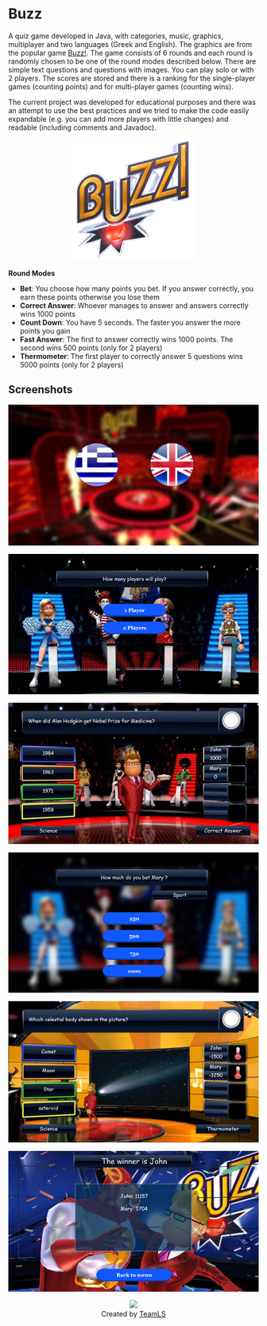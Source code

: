 # Buzz
A quiz game developed in Java, with categories, music, graphics, multiplayer and two languages (Greek and English).
The graphics are from the popular game [Buzz!](https://en.wikipedia.org/wiki/Buzz!).
The game consists of 6 rounds and each round is randomly chosen to be one of the round modes described below. There
are simple text questions and questions with images. You can play solo or with 2 players. The scores are stored and there is a ranking
for the single-player games (counting points) and for multi-player games (counting wins).

The current project was developed for educational purposes and there was an attempt to use the best practices
and we tried to make the code easily expandable (e.g. you can add more players with little changes) and readable (including comments
and Javadoc).

<p align="center">
  <img src="https://raw.githubusercontent.com/TeamLS/Buzz/master/Buzz_logo.png" width="250">
</p>

**Round Modes**
- **Bet**: You choose how many points you bet. If you answer correctly, you earn these points otherwise you lose them
- **Correct Answer**: Whoever manages to answer and answers correctly wins 1000 points
- **Count Down**: You have 5 seconds. The faster you answer the more points you gain
- **Fast Answer**: The first to answer correctly wins 1000 points. The second wins 500 points (only for 2 players)
- **Thermometer**: The first player to correctly answer 5 questions wins 5000 points (only for 2 players)

## Screenshots

<p align="center">
  <img src="https://raw.githubusercontent.com/TeamLS/Buzz/master/Screenshots/1.PNG">
</p>
<p align="center">
  <img src="https://raw.githubusercontent.com/TeamLS/Buzz/master/Screenshots/2.PNG">
</p>
<p align="center">
  <img src="https://raw.githubusercontent.com/TeamLS/Buzz/master/Screenshots/3.PNG">
</p>
<p align="center">
  <img src="https://raw.githubusercontent.com/TeamLS/Buzz/master/Screenshots/4.PNG">
</p>
<p align="center">
  <img src="https://raw.githubusercontent.com/TeamLS/Buzz/master/Screenshots/5.PNG">
</p>
<p align="center">
  <img src="https://raw.githubusercontent.com/TeamLS/Buzz/master/Screenshots/6.PNG">
</p>



<p align="center">
  <img src="https://github.com/Thanasis1101/Hash-Code-2017-Practice-Test-Pizza-Problem-/blob/master/TeamLS%20Logo.png?raw=true">
  <br>
  Created by <a href="https://www.facebook.com/theteamls/" target="blank">TeamLS </a>
</p>
